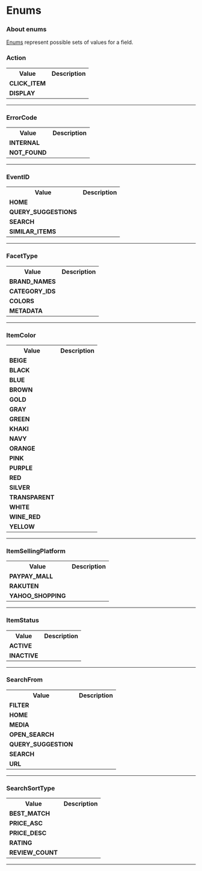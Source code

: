 # Enums

### About enums

[Enums](https://graphql.github.io/graphql-spec/June2018/#sec-Enums) represent possible sets of values for a field.

### Action



<table>
  <tr>
    <th>Value</th>
    <th>Description</th>
  </tr>
  <tr>
    <td><strong>CLICK_ITEM</strong></td>
    <td></td>
  </tr>
  <tr>
    <td><strong>DISPLAY</strong></td>
    <td></td>
  </tr>
</table>

---

### ErrorCode



<table>
  <tr>
    <th>Value</th>
    <th>Description</th>
  </tr>
  <tr>
    <td><strong>INTERNAL</strong></td>
    <td></td>
  </tr>
  <tr>
    <td><strong>NOT_FOUND</strong></td>
    <td></td>
  </tr>
</table>

---

### EventID



<table>
  <tr>
    <th>Value</th>
    <th>Description</th>
  </tr>
  <tr>
    <td><strong>HOME</strong></td>
    <td></td>
  </tr>
  <tr>
    <td><strong>QUERY_SUGGESTIONS</strong></td>
    <td></td>
  </tr>
  <tr>
    <td><strong>SEARCH</strong></td>
    <td></td>
  </tr>
  <tr>
    <td><strong>SIMILAR_ITEMS</strong></td>
    <td></td>
  </tr>
</table>

---

### FacetType



<table>
  <tr>
    <th>Value</th>
    <th>Description</th>
  </tr>
  <tr>
    <td><strong>BRAND_NAMES</strong></td>
    <td></td>
  </tr>
  <tr>
    <td><strong>CATEGORY_IDS</strong></td>
    <td></td>
  </tr>
  <tr>
    <td><strong>COLORS</strong></td>
    <td></td>
  </tr>
  <tr>
    <td><strong>METADATA</strong></td>
    <td></td>
  </tr>
</table>

---

### ItemColor



<table>
  <tr>
    <th>Value</th>
    <th>Description</th>
  </tr>
  <tr>
    <td><strong>BEIGE</strong></td>
    <td></td>
  </tr>
  <tr>
    <td><strong>BLACK</strong></td>
    <td></td>
  </tr>
  <tr>
    <td><strong>BLUE</strong></td>
    <td></td>
  </tr>
  <tr>
    <td><strong>BROWN</strong></td>
    <td></td>
  </tr>
  <tr>
    <td><strong>GOLD</strong></td>
    <td></td>
  </tr>
  <tr>
    <td><strong>GRAY</strong></td>
    <td></td>
  </tr>
  <tr>
    <td><strong>GREEN</strong></td>
    <td></td>
  </tr>
  <tr>
    <td><strong>KHAKI</strong></td>
    <td></td>
  </tr>
  <tr>
    <td><strong>NAVY</strong></td>
    <td></td>
  </tr>
  <tr>
    <td><strong>ORANGE</strong></td>
    <td></td>
  </tr>
  <tr>
    <td><strong>PINK</strong></td>
    <td></td>
  </tr>
  <tr>
    <td><strong>PURPLE</strong></td>
    <td></td>
  </tr>
  <tr>
    <td><strong>RED</strong></td>
    <td></td>
  </tr>
  <tr>
    <td><strong>SILVER</strong></td>
    <td></td>
  </tr>
  <tr>
    <td><strong>TRANSPARENT</strong></td>
    <td></td>
  </tr>
  <tr>
    <td><strong>WHITE</strong></td>
    <td></td>
  </tr>
  <tr>
    <td><strong>WINE_RED</strong></td>
    <td></td>
  </tr>
  <tr>
    <td><strong>YELLOW</strong></td>
    <td></td>
  </tr>
</table>

---

### ItemSellingPlatform



<table>
  <tr>
    <th>Value</th>
    <th>Description</th>
  </tr>
  <tr>
    <td><strong>PAYPAY_MALL</strong></td>
    <td></td>
  </tr>
  <tr>
    <td><strong>RAKUTEN</strong></td>
    <td></td>
  </tr>
  <tr>
    <td><strong>YAHOO_SHOPPING</strong></td>
    <td></td>
  </tr>
</table>

---

### ItemStatus



<table>
  <tr>
    <th>Value</th>
    <th>Description</th>
  </tr>
  <tr>
    <td><strong>ACTIVE</strong></td>
    <td></td>
  </tr>
  <tr>
    <td><strong>INACTIVE</strong></td>
    <td></td>
  </tr>
</table>

---

### SearchFrom



<table>
  <tr>
    <th>Value</th>
    <th>Description</th>
  </tr>
  <tr>
    <td><strong>FILTER</strong></td>
    <td></td>
  </tr>
  <tr>
    <td><strong>HOME</strong></td>
    <td></td>
  </tr>
  <tr>
    <td><strong>MEDIA</strong></td>
    <td></td>
  </tr>
  <tr>
    <td><strong>OPEN_SEARCH</strong></td>
    <td></td>
  </tr>
  <tr>
    <td><strong>QUERY_SUGGESTION</strong></td>
    <td></td>
  </tr>
  <tr>
    <td><strong>SEARCH</strong></td>
    <td></td>
  </tr>
  <tr>
    <td><strong>URL</strong></td>
    <td></td>
  </tr>
</table>

---

### SearchSortType



<table>
  <tr>
    <th>Value</th>
    <th>Description</th>
  </tr>
  <tr>
    <td><strong>BEST_MATCH</strong></td>
    <td></td>
  </tr>
  <tr>
    <td><strong>PRICE_ASC</strong></td>
    <td></td>
  </tr>
  <tr>
    <td><strong>PRICE_DESC</strong></td>
    <td></td>
  </tr>
  <tr>
    <td><strong>RATING</strong></td>
    <td></td>
  </tr>
  <tr>
    <td><strong>REVIEW_COUNT</strong></td>
    <td></td>
  </tr>
</table>

---